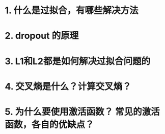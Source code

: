 # 1. 什么是过拟合，有哪些解决方法

# 2. dropout 的原理

# 3. L1和L2都是如何解决过拟合问题的


# 4. 交叉熵是什么？计算交叉熵？



# 5. 为什么要使用激活函数？ 常见的激活函数，各自的优缺点？



# 